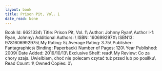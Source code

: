 ```yaml
---
layout: book
title: Prison Pit, Vol. 1
date_read: None
---
```


Book Id: 6621334\ 
Title: Prison Pit, Vol. 1\ 
Author: Johnny Ryan\ 
Author l-f: Ryan, Johnny\ 
Additional Authors: \ 
ISBN: 160699297X\ 
ISBN13: 9781606992975\ 
My Rating: 5\ 
Average Rating: 3.75\ 
Publisher: Fantagraphics\ 
Binding: Paperback\ 
Number of Pages: 120\ 
Year Published: 2009\ 
Date Added: 2019/10/13\ 
Exclusive Shelf: read\ 
My Review: Co za chory szajs. Uwielbiam, choć nie polecam czytać tuż przed lub po posiłku\ 
Read Count: 1\ 
Owned Copies: 0\ 

